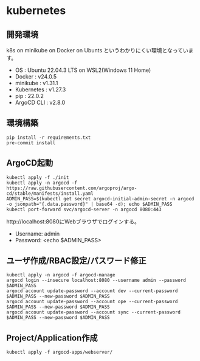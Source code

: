 # kubernetes

## 開発環境

k8s on minikube on Docker on Ubunts というわかりにくい環境となっています。

- OS : Ubuntu 22.04.3 LTS on WSL2(Windows 11 Home)
- Docker : v24.0.5
- minikube : v1.31.1
- Kubernetes : v1.27.3
- pip : 22.0.2
- ArgoCD CLI : v2.8.0

## 環境構築

```
pip install -r requirements.txt
pre-commit install
```

## ArgoCD起動

```
kubectl apply -f ./init
kubectl apply -n argocd -f https://raw.githubusercontent.com/argoproj/argo-cd/stable/manifests/install.yaml
ADMIN_PASS=$(kubectl get secret argocd-initial-admin-secret -n argocd -o jsonpath="{.data.password}" | base64 -d); echo $ADMIN_PASS
kubectl port-forward svc/argocd-server -n argocd 8080:443
```

http://localhost:8080にWebブラウザでログインする。

* Username: admin
* Password: <echo $ADMIN_PASS>

## ユーザ作成/RBAC設定/パスワード修正

```
kubectl apply -n argocd -f argocd-manage
argocd login --insecure localhost:8080 --username admin --password $ADMIN_PASS
argocd account update-password --account dev --current-password $ADMIN_PASS --new-password $ADMIN_PASS
argocd account update-password --account ope --current-password $ADMIN_PASS --new-password $ADMIN_PASS
argocd account update-password --account sync --current-password $ADMIN_PASS --new-password $ADMIN_PASS
```

## Project/Application作成

```
kubectl apply -f argocd-apps/webserver/
```
